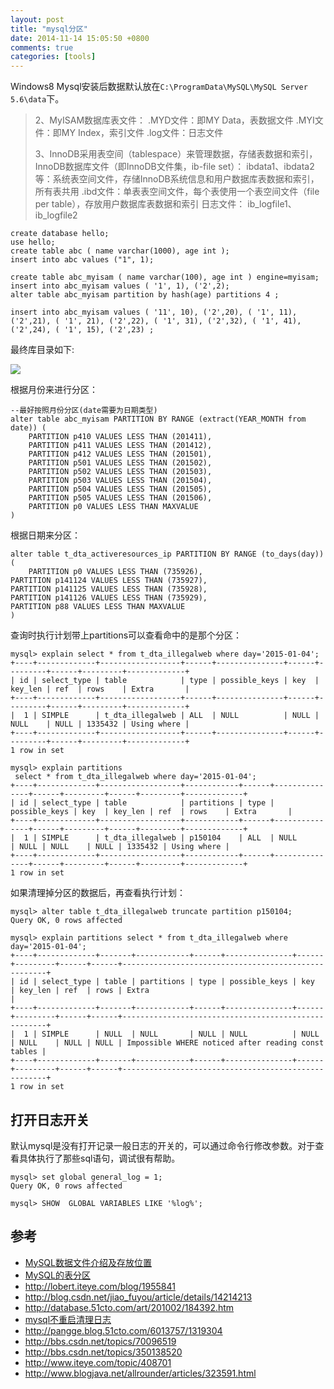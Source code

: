```yaml
---
layout: post
title: "mysql分区"
date: 2014-11-14 15:05:50 +0800
comments: true
categories: [tools]
---
```


Windows8 Mysql安装后数据默认放在`C:\ProgramData\MySQL\MySQL Server 5.6\data`下。

> 2、MyISAM数据库表文件：
> .MYD文件：即MY Data，表数据文件
> .MYI文件：即MY Index，索引文件
> .log文件：日志文件
> 
> 3、InnoDB采用表空间（tablespace）来管理数据，存储表数据和索引，
> InnoDB数据库文件（即InnoDB文件集，ib-file set）：
>   ibdata1、ibdata2等：系统表空间文件，存储InnoDB系统信息和用户数据库表数据和索引，所有表共用
>   .ibd文件：单表表空间文件，每个表使用一个表空间文件（file per table），存放用户数据库表数据和索引
>   日志文件： ib_logfile1、ib_logfile2

```
create database hello;
use hello;
create table abc ( name varchar(1000), age int );
insert into abc values ("1", 1);

create table abc_myisam ( name varchar(100), age int ) engine=myisam;
insert into abc_myisam values ( '1', 1), ('2',2);
alter table abc_myisam partition by hash(age) partitions 4 ;

insert into abc_myisam values ( '11', 10), ('2',20), ( '1', 11), ('2',21), ( '1', 21), ('2',22), ( '1', 31), ('2',32), ( '1', 41), ('2',24), ( '1', 15), ('2',23) ;
```

最终库目录如下:

![](http://file.bmob.cn/M00/D2/16/oYYBAFRlrMaAAAdoAADDsNJhdNs617.png)

根据月份来进行分区：

```
--最好按照月份分区(date需要为日期类型)
alter table abc_myisam PARTITION BY RANGE (extract(YEAR_MONTH from date)) (  
    PARTITION p410 VALUES LESS THAN (201411),  
    PARTITION p411 VALUES LESS THAN (201412),  
    PARTITION p412 VALUES LESS THAN (201501),  
	PARTITION p501 VALUES LESS THAN (201502), 
	PARTITION p502 VALUES LESS THAN (201503), 
	PARTITION p503 VALUES LESS THAN (201504), 
	PARTITION p504 VALUES LESS THAN (201505), 
	PARTITION p505 VALUES LESS THAN (201506), 
    PARTITION p0 VALUES LESS THAN MAXVALUE  
)
```

根据日期来分区：

```
alter table t_dta_activeresources_ip PARTITION BY RANGE (to_days(day)) (  
    PARTITION p0 VALUES LESS THAN (735926),  
PARTITION p141124 VALUES LESS THAN (735927),
PARTITION p141125 VALUES LESS THAN (735928),
PARTITION p141126 VALUES LESS THAN (735929),
PARTITION p88 VALUES LESS THAN MAXVALUE  
)
```

查询时执行计划带上partitions可以查看命中的是那个分区：

```
mysql> explain select * from t_dta_illegalweb where day='2015-01-04';
+----+-------------+------------------+------+---------------+------+---------+------+---------+-------------+
| id | select_type | table            | type | possible_keys | key  | key_len | ref  | rows    | Extra       |
+----+-------------+------------------+------+---------------+------+---------+------+---------+-------------+
|  1 | SIMPLE      | t_dta_illegalweb | ALL  | NULL          | NULL | NULL    | NULL | 1335432 | Using where |
+----+-------------+------------------+------+---------------+------+---------+------+---------+-------------+
1 row in set

mysql> explain partitions
 select * from t_dta_illegalweb where day='2015-01-04';
+----+-------------+------------------+------------+------+---------------+------+---------+------+---------+-------------+
| id | select_type | table            | partitions | type | possible_keys | key  | key_len | ref  | rows    | Extra       |
+----+-------------+------------------+------------+------+---------------+------+---------+------+---------+-------------+
|  1 | SIMPLE      | t_dta_illegalweb | p150104    | ALL  | NULL          | NULL | NULL    | NULL | 1335432 | Using where |
+----+-------------+------------------+------------+------+---------------+------+---------+------+---------+-------------+
1 row in set
```

如果清理掉分区的数据后，再查看执行计划：

```
mysql> alter table t_dta_illegalweb truncate partition p150104;
Query OK, 0 rows affected

mysql> explain partitions select * from t_dta_illegalweb where day='2015-01-04';
+----+-------------+-------+------------+------+---------------+------+---------+------+------+-----------------------------------------------------+
| id | select_type | table | partitions | type | possible_keys | key  | key_len | ref  | rows | Extra                                               |
+----+-------------+-------+------------+------+---------------+------+---------+------+------+-----------------------------------------------------+
|  1 | SIMPLE      | NULL  | NULL       | NULL | NULL          | NULL | NULL    | NULL | NULL | Impossible WHERE noticed after reading const tables |
+----+-------------+-------+------------+------+---------------+------+---------+------+------+-----------------------------------------------------+
1 row in set
```

## 打开日志开关

默认mysql是没有打开记录一般日志的开关的，可以通过命令行修改参数。对于查看具体执行了那些sql语句，调试很有帮助。

```
mysql> set global general_log = 1;
Query OK, 0 rows affected

mysql> SHOW  GLOBAL VARIABLES LIKE '%log%';
```

## 参考

* [MySQL数据文件介绍及存放位置](http://blog.csdn.net/yaotinging/article/details/6671506)
* [MySQL的表分区](http://lehsyh.iteye.com/blog/732719)
* <http://lobert.iteye.com/blog/1955841>
* <http://blog.csdn.net/jiao_fuyou/article/details/14214213>
* <http://database.51cto.com/art/201002/184392.htm>
* [mysql不重启清理日志](http://dev.mysql.com/doc/refman/5.5/en/error-log.html)
* <http://pangge.blog.51cto.com/6013757/1319304>
* <http://bbs.csdn.net/topics/70096519>
* <http://bbs.csdn.net/topics/350138520>
* <http://www.iteye.com/topic/408701>
* <http://www.blogjava.net/allrounder/articles/323591.html>